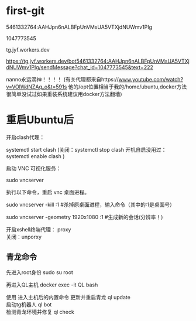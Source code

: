 # first-git
5461332764:AAHJpn6nALBFpUnVMsUA5VTXjdNUWmv1PIg

1047773545

tg.jyf.workers.dev

https://tg.jyf.workers.dev/bot5461332764:AAHJpn6nALBFpUnVMsUA5VTXjdNUWmv1PIg/sendMessage?chat_id=1047773545&text=222

nanno永远滴神！！！！
 (有关代理都来自https://www.youtube.com/watch?v=VOlWdNZAq_o&t=591s 他的/opt位置相当于我的/home/ubuntu,docker方法很简单没试过如果重装系统建议用docker方法翻墙)

# 重启Ubuntu后          
开启clash代理： 

systemctl start clash    (关闭：systemctl stop clash  开机自启没用过： systemctl enable clash )

启动 VNC 可视化服务：

sudo vncserver

执行以下命令，重启 vnc 桌面进程。

sudo vncserver -kill :1 #杀掉原桌面进程，输入命令（其中的:1是桌面号）

sudo vncserver -geometry 1920x1080 :1 #生成新的会话(分辨率！)

开启xshell终端代理： proxy   
              关闭：unporxy

## 青龙命令
先进入root身份   sudo su root

再进入QL主机     docker exec -it QL bash

使用 进入主机后的内置命令
更新并重启青龙
ql update                                                                                                
启动tg机器人
ql bot                                                       
检测青龙环境并修复
ql check                                                     


